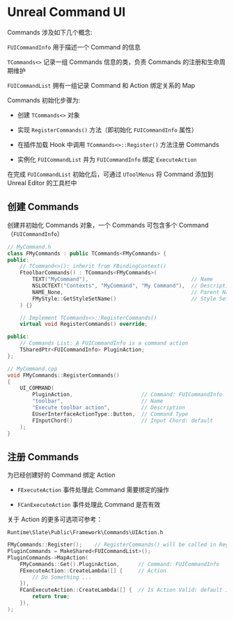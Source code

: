 # Unreal Command UI

Commands 涉及如下几个概念:

`FUICommandInfo` 用于描述一个 Command 的信息

`TCommands<>` 记录一组 Commands 信息的类，负责 Commands 的注册和生命周期维护

`FUICommandList` 拥有一组记录 Command 和 Action 绑定关系的 Map

Commands 初始化步骤为:

- 创建 `TCommands<>` 对象

- 实现 `RegisterCommands()` 方法（即初始化 `FUICommandInfo` 属性）

- 在插件加载 Hook 中调用 `TCommands<>::Register()` 方法注册 Commands

- 实例化 `FUICommandList` 并为 `FUICommandInfo` 绑定 `ExecuteAction`

在完成 `FUICommandList` 初始化后，可通过 `UToolMenus` 将 Command 添加到 Unreal Editor 的工具栏中

## 创建 Commands

创建并初始化 Commands 对象，一个 Commands 可包含多个 Command（`FUICommandInfo`）

```cpp
// MyCommand.h
class FMyCommands : public TCommands<FMyCommands> {
public:
    // TCommand<>(): inherit from FBindingContext()
	FtoolbarCommands() : TCommands<FMyCommands>(
        TEXT("MyCommand"),                                 // Name
        NSLOCTEXT("Contexts", "MyCommand", "My Command"),  // Description
        NAME_None,                                         // Parent Name
        FMyStyle::GetStyleSetName()                        // Style Set Name
    ) {}

    // Implement TCommands<>::RegisterCommands()
	virtual void RegisterCommands() override;

public:
    // Commands List: A FUICommandInfo is a command action
	TSharedPtr<FUICommandInfo> PluginAction;
};
```

```cpp
// MyCommand.cpp
void FMyCommands::RegisterCommands()
{
	UI_COMMAND(
        PluginAction,                      // Command: FUICommandInfo
        "toolbar",                         // Name
        "Execute toolbar action",          // Description
        EUserInterfaceActionType::Button,  // Command Type
        FInputChord()                      // Input Chord: default
    );
}
```

## 注册 Commands

为已经创建好的 Command 绑定 Action

- `FExecuteAction` 事件处理此 Command 需要绑定的操作

- `FCanExecuteAction` 事件处理此 Command 是否有效

关于 Action 的更多可选项可参考：

`Runtime\Slate\Public\Framework\Commands\UIAction.h`

```cpp
FMyCommands::Register();    // RegisterCommands() will be called in Register()
PluginCommands = MakeShared<FUICommandList>();
PluginCommands->MapAction(
    FMyCommands::Get().PluginAction,      // Command: FUICommandInfo
    FExecuteAction::CreateLambda([] {     // Action
        // Do Something ...
    }),
    FCanExecuteAction::CreateLambda([] {  // Is Action Valid: default is true
        return true;
    }),
);
```
